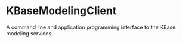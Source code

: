 KBaseModelingClient
===================

A command line and application programming interface to the KBase modeling services.
